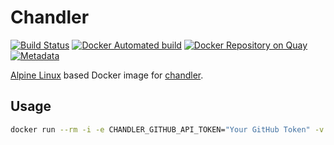 # Chandler

[![Build Status][travis-image]][travis-url]
[![Docker Automated build][docker-image]][docker-url]
[![Docker Repository on Quay][quay-image]][quay-url]
[![Metadata][micro-badger-image]][micro-badger-url]

[Alpine Linux][alpine-linux] based Docker image for [chandler][chandler].

## Usage

```sh
docker run --rm -i -e CHANDLER_GITHUB_API_TOKEN="Your GitHub Token" -v "$(pwd):/chandler" whizark/chandler [command] [tag] [options]
```

[alpine-linux]: https://alpinelinux.org
[chandler]: https://github.com/mattbrictson/chandler

[travis-image]: https://travis-ci.org/whizark/docker-chandler.svg?branch=master
[travis-url]: https://travis-ci.org/whizark/docker-chandler

[docker-image]: https://img.shields.io/docker/automated/whizark/chandler.svg
[docker-url]: https://hub.docker.com/r/whizark/chandler/

[micro-badger-image]: https://images.microbadger.com/badges/image/whizark/chandler.svg
[micro-badger-url]: https://microbadger.com/images/whizark/chandler

[quay-image]: https://quay.io/repository/whizark/chandler/status
[quay-url]: https://quay.io/repository/whizark/chandler
